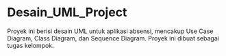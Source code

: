 # Desain_UML_Project
Proyek ini berisi desain UML untuk aplikasi absensi, mencakup Use Case Diagram, Class Diagram, dan Sequence Diagram. Proyek ini dibuat sebagai tugas kelompok.
